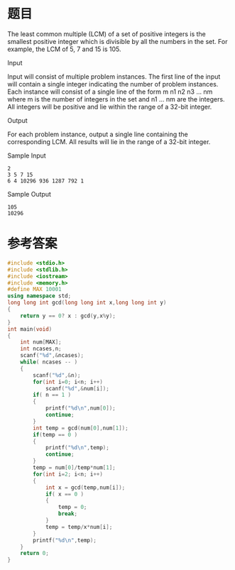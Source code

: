 # 题目
The least common multiple (LCM) of a set of positive integers is the smallest positive integer which is divisible by all the numbers in the set. For example, the LCM of 5, 7 and 15 is 105.

Input

Input will consist of multiple problem instances. The first line of the input will contain a single integer indicating the number of problem instances. Each instance will consist of a single line of the form m n1 n2 n3 ... nm where m is the number of integers in the set and n1 ... nm are the integers. All integers will be positive and lie within the range of a 32-bit integer.


Output

For each problem instance, output a single line containing the corresponding LCM. All results will lie in the range of a 32-bit integer.


Sample Input
```
2
3 5 7 15
6 4 10296 936 1287 792 1
```

Sample Output
```
105
10296
```
# 参考答案
```c++
#include <stdio.h>
#include <stdlib.h>
#include <iostream>
#include <memory.h>
#define MAX 10001
using namespace std;
long long int gcd(long long int x,long long int y)
{
	return y == 0? x : gcd(y,x%y);
}
int main(void)
{
	int num[MAX];
	int ncases,n;
	scanf("%d",&ncases);
	while( ncases -- )
	{
		scanf("%d",&n);
		for(int i=0; i<n; i++)
			scanf("%d",&num[i]);
		if( n == 1 )
		{
			printf("%d\n",num[0]);
			continue;
		}
		int temp = gcd(num[0],num[1]);
		if(temp == 0 )
		{
			printf("%d\n",temp);
			continue;
		}
		temp = num[0]/temp*num[1];
		for(int i=2; i<n; i++)
		{
			int x = gcd(temp,num[i]);
			if( x == 0 )
			{
				temp = 0;
				break;
			}
			temp = temp/x*num[i];
		}
		printf("%d\n",temp);
	}
    return 0;
}





